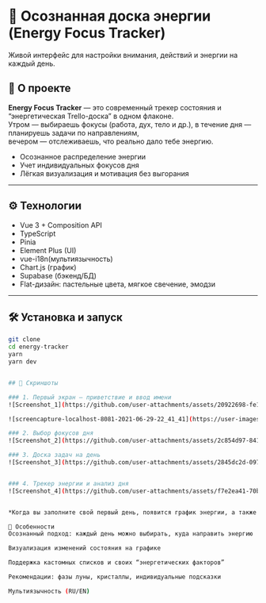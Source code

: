 # 🌟 Осознанная доска энергии (Energy Focus Tracker)

Живой интерфейс для настройки внимания, действий и энергии на каждый день.


## 🚀 О проекте

**Energy Focus Tracker** — это современный трекер состояния и “энергетическая Trello-доска” в одном флаконе.  
Утром — выбираешь фокусы (работа, дух, тело и др.), в течение дня — планируешь задачи по направлениям,  
вечером — отслеживаешь, что реально дало тебе энергию.

- Осознанное распределение энергии
- Учет индивидуальных фокусов дня
- Лёгкая визуализация и мотивация без выгорания

---

## ⚙️ Технологии

- Vue 3 + Composition API
- TypeScript
- Pinia
- Element Plus (UI)
- vue-i18n(мультиязычность)
- Chart.js (график)
- Supabase (бэкенд/БД)
- Flat-дизайн: пастельные цвета, мягкое свечение, эмодзи

---

## 🛠️ Установка и запуск

```bash
git clone 
cd energy-tracker
yarn
yarn dev


## 📸 Скриншоты

### 1. Первый экран — приветствие и ввод имени
![Screenshot_1](https://github.com/user-attachments/assets/20922698-fe14-4f1a-8a09-d549eeb9d99e)

![screencapture-localhost-8081-2021-06-29-22_41_41](https://user-images.githubusercontent.com/65391216/123932882-8be28000-d99a-11eb-839c-143c9405c853.png)

### 2. Выбор фокусов дня
![Screenshot_2](https://github.com/user-attachments/assets/2c854d97-841d-4792-8ca1-0e6258461d36)

### 3. Доска задач на день
![Screenshot_3](https://github.com/user-attachments/assets/2845dc2d-0974-4a7f-944a-bffbca1d870e)


### 4. Трекер энергии и анализ дня
![Screenshot_4](https://github.com/user-attachments/assets/f7e2ea41-70b0-48e7-a656-39d7d3cf49ea)


*Когда вы заполните свой первый день, появится график энергии, а также рекомендации по лунному циклу и кристаллам.*

🌙 Особенности
Осознанный подход: каждый день можно выбирать, куда направить энергию

Визуализация изменений состояния на графике

Поддержка кастомных списков и своих “энергетических факторов”

Рекомендации: фазы луны, кристаллы, индивидуальные подсказки

Мультиязычность (RU/EN)

